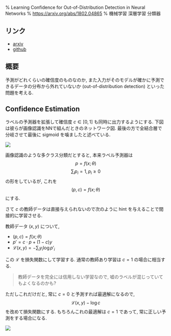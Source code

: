 % Learning Confidence for Out-of-Distribution Detection in Neural Networks
% https://arxiv.org/abs/1802.04865
% 機械学習 深層学習 分類器

## リンク

- [arxiv](https://arxiv.org/abs/1802.04865)
- [github](https://github.com/uoguelph-mlrg/confidence_estimation)

## 概要

予測がどれくらいの確信度のものなのか,
また入力がそのモデルが確かに予測できるデータの分布から外れていないか (out-of-distribution detection)
といった問題を考える.

## Confidence Estimation

ラベルの予測器を拡張して確信度 $c \in [0,1]$ も同時に出力するようにする.
下図は彼らが画像認識をNNで組んだときのネットワーク図.
最後の方で全結合層で分岐させて最後に sigmoid を噛ましたと述べている.

![](https://i.imgur.com/KuM6bKO.png)

画像認識のような多クラス分類だとすると, 本来ラベル予測器は
$$p = f(x; \theta)$$
$$\sum_i p_i = 1, p_i \geq 0$$
の形をしているが, これを
$$(p, c) = f(x; \theta)$$
にする.

さて $c$ の教師データは直接与えられないので次のように hint を与えることで間接的に学習させる.

教師データ $(x, y)$ について,

- $(p, c) = f(x; \theta)$
- $p' = c \cdot p + (1-c) y$
- $\mathcal L(x, y) = -\sum_i y_i \log {p'}_i$

この $\mathcal L$ を損失関数にして学習する.
通常の教師あり学習は $c=1$ の場合に相当する.

> 教師データを完全には信用しない学習なので, 嘘のラベルが混じっていてもよくなるのかも?

ただしこれだけだと, 常に $c=0$ と予測すれば最適解になるので,
$$\mathcal L(x, y) - \log c$$
を改めて損失関数にする.
もちろんこれの最適解は $c=1$ であって, 常に正しい予測をする場合になる.

![](https://i.imgur.com/meGE8S5.png)

